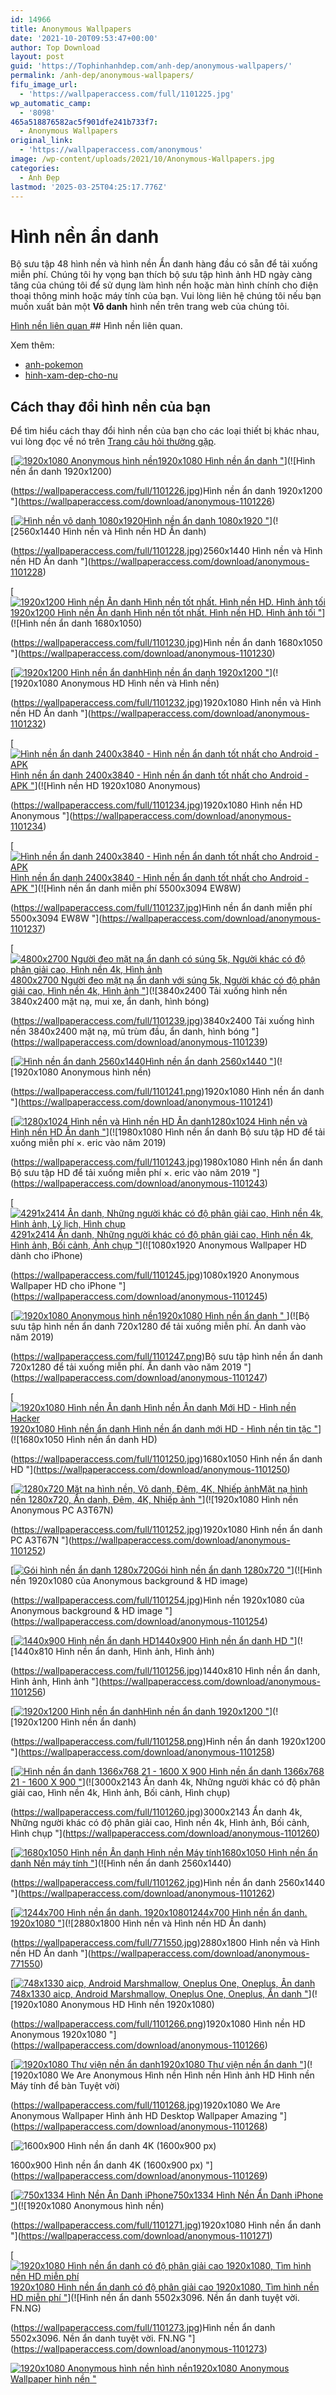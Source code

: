 ```yaml
---
id: 14966
title: Anonymous Wallpapers
date: '2021-10-20T09:53:47+00:00'
author: Top Download
layout: post
guid: 'https://Tophinhanhdep.com/anh-dep/anonymous-wallpapers/'
permalink: /anh-dep/anonymous-wallpapers/
fifu_image_url:
  - 'https://wallpaperaccess.com/full/1101225.jpg'
wp_automatic_camp:
  - '8098'
465a518876582ac5f901dfe241b733f7:
  - Anonymous Wallpapers
original_link:
  - 'https://wallpaperaccess.com/anonymous'
image: /wp-content/uploads/2021/10/Anonymous-Wallpapers.jpg
categories:
  - Ảnh Đẹp
lastmod: '2025-03-25T04:25:17.776Z'
---
```

# Hình nền ẩn danh

Bộ sưu tập 48 hình nền và hình nền Ẩn danh hàng đầu có sẵn để tải xuống miễn phí. Chúng tôi hy vọng bạn thích bộ sưu tập hình ảnh HD ngày càng tăng của chúng tôi để sử dụng làm hình nền hoặc màn hình chính cho điện thoại thông minh hoặc máy tính của bạn. Vui lòng liên hệ chúng tôi nếu bạn muốn xuất bản một **Vô danh** hình nền trên trang web của chúng tôi.

[Hình nền liên quan ](#related) ## Hình nền liên quan.

   
 Xem thêm:

   
- [anh-pokemon](https://tophinhanhdep.com/anh-anime/anh-pokemon/)
- [hinh-xam-dep-cho-nu](https://tophinhanhdep.com/hinh-xam-dep/hinh-xam-dep-cho-nu/)

## Cách thay đổi hình nền của bạn

Để tìm hiểu cách thay đổi hình nền của bạn cho các loại thiết bị khác nhau, vui lòng đọc về nó trên [Trang câu hỏi thường gặp](https://tophinhanhdep.com/faq/).

  
[[![1920x1080 Anonymous hình nền](https://wallpaperaccess.com/full/1101225.jpg)1920x1080 Hình nền ẩn danh "](https://wallpaperaccess.com/download/anonymous-1101225)](![Hình nền ẩn danh 1920x1200)

(https://wallpaperaccess.com/full/1101226.jpg)Hình nền ẩn danh 1920x1200 "](https://wallpaperaccess.com/download/anonymous-1101226)

[[![Hình nền vô danh 1080x1920](https://wallpaperaccess.com/full/1101227.jpg)Hình nền ẩn danh 1080x1920 "](https://wallpaperaccess.com/download/anonymous-1101227)](![2560x1440 Hình nền và Hình nền HD Ẩn danh)

(https://wallpaperaccess.com/full/1101228.jpg)2560x1440 Hình nền và Hình nền HD Ẩn danh "](https://wallpaperaccess.com/download/anonymous-1101228)

[[![1920x1200 Hình nền Ẩn danh Hình nền tốt nhất.  Hình nền HD.  Hình ảnh tối](https://wallpaperaccess.com/full/1101229.jpg)1920x1200 Hình nền Ẩn danh Hình nền tốt nhất. Hình nền HD. Hình ảnh tối "](https://wallpaperaccess.com/download/anonymous-1101229)](![Hình nền ẩn danh 1680x1050)

(https://wallpaperaccess.com/full/1101230.jpg)Hình nền ẩn danh 1680x1050 "](https://wallpaperaccess.com/download/anonymous-1101230)

[[![1920x1200 Hình nền ẩn danh](https://wallpaperaccess.com/full/1101231.jpg)Hình nền ẩn danh 1920x1200 "](https://wallpaperaccess.com/download/anonymous-1101231)](![1920x1080 Anonymous HD Hình nền và Hình nền)

(https://wallpaperaccess.com/full/1101232.jpg)1920x1080 Hình nền và Hình nền HD Ẩn danh "](https://wallpaperaccess.com/download/anonymous-1101232)

[[![Hình nền ẩn danh 2400x3840 - Hình nền ẩn danh tốt nhất cho Android - APK](https://wallpaperaccess.com/full/1101233.jpg)Hình nền ẩn danh 2400x3840 - Hình nền ẩn danh tốt nhất cho Android - APK "](https://wallpaperaccess.com/download/anonymous-1101233)](![Hình nền HD 1920x1080 Anonymous)

(https://wallpaperaccess.com/full/1101234.jpg)1920x1080 Hình nền HD Anonymous "](https://wallpaperaccess.com/download/anonymous-1101234)

[[![Hình nền ẩn danh 2400x3840 - Hình nền ẩn danh tốt nhất cho Android - APK](https://wallpaperaccess.com/full/1101236.jpg)Hình nền ẩn danh 2400x3840 - Hình nền ẩn danh tốt nhất cho Android - APK "](https://wallpaperaccess.com/download/anonymous-1101236)](![Hình nền ẩn danh miễn phí 5500x3094 EW8W)

(https://wallpaperaccess.com/full/1101237.jpg)Hình nền ẩn danh miễn phí 5500x3094 EW8W "](https://wallpaperaccess.com/download/anonymous-1101237)

[[![4800x2700 Người đeo mặt nạ ẩn danh có súng 5k, Người khác có độ phân giải cao, Hình nền 4k, Hình ảnh](https://wallpaperaccess.com/full/1101238.jpg)4800x2700 Người đeo mặt nạ ẩn danh với súng 5k, Người khác có độ phân giải cao, Hình nền 4k, Hình ảnh "](https://wallpaperaccess.com/download/anonymous-1101238)](![3840x2400 Tải xuống hình nền 3840x2400 mặt nạ, mui xe, ẩn danh, hình bóng)

(https://wallpaperaccess.com/full/1101239.jpg)3840x2400 Tải xuống hình nền 3840x2400 mặt nạ, mũ trùm đầu, ẩn danh, hình bóng "](https://wallpaperaccess.com/download/anonymous-1101239)

[[![Hình nền ẩn danh 2560x1440](https://wallpaperaccess.com/full/1101240.jpg)Hình nền ẩn danh 2560x1440 "](https://wallpaperaccess.com/download/anonymous-1101240)](![1920x1080 Anonymous hình nền)

(https://wallpaperaccess.com/full/1101241.png)1920x1080 Hình nền ẩn danh "](https://wallpaperaccess.com/download/anonymous-1101241)

[[![1280x1024 Hình nền và Hình nền HD Ẩn danh](https://wallpaperaccess.com/full/1101242.jpg)1280x1024 Hình nền và Hình nền HD Ẩn danh "](https://wallpaperaccess.com/download/anonymous-1101242)](![1980x1080 Hình nền ẩn danh Bộ sưu tập HD để tải xuống miễn phí ×.  eric vào năm 2019)

(https://wallpaperaccess.com/full/1101243.jpg)1980x1080 Hình nền ẩn danh Bộ sưu tập HD để tải xuống miễn phí ×. eric vào năm 2019 "](https://wallpaperaccess.com/download/anonymous-1101243)

[[![4291x2414 Ẩn danh, Những người khác có độ phân giải cao, Hình nền 4k, Hình ảnh, Lý lịch, Hình chụp](https://wallpaperaccess.com/full/1101244.jpg)4291x2414 Ẩn danh, Những người khác có độ phân giải cao, Hình nền 4k, Hình ảnh, Bối cảnh, Ảnh chụp "](https://wallpaperaccess.com/download/anonymous-1101244)](![1080x1920 Anonymous Wallpaper HD dành cho iPhone)

(https://wallpaperaccess.com/full/1101245.jpg)1080x1920 Anonymous Wallpaper HD cho iPhone "](https://wallpaperaccess.com/download/anonymous-1101245)

[[![1920x1080 Anonymous hình nền](https://wallpaperaccess.com/full/1101246.jpg)1920x1080 Hình nền ẩn danh " ](https://wallpaperaccess.com/download/anonymous-1101246)](![Bộ sưu tập hình nền ẩn danh 720x1280 để tải xuống miễn phí.  Ẩn danh vào năm 2019)

(https://wallpaperaccess.com/full/1101247.png)Bộ sưu tập hình nền ẩn danh 720x1280 để tải xuống miễn phí. Ẩn danh vào năm 2019 "](https://wallpaperaccess.com/download/anonymous-1101247)

[[![1920x1080 Hình nền Ẩn danh Hình nền Ẩn danh Mới HD - Hình nền Hacker](https://wallpaperaccess.com/full/1101248.jpg)1920x1080 Hình nền ẩn danh Hình nền ẩn danh mới HD - Hình nền tin tặc "](https://wallpaperaccess.com/download/anonymous-1101248)](![1680x1050 Hình nền ẩn danh HD)

(https://wallpaperaccess.com/full/1101250.jpg)1680x1050 Hình nền ẩn danh HD "](https://wallpaperaccess.com/download/anonymous-1101250)

[[![1280x720 Mặt nạ hình nền, Vô danh, Đêm, 4K, Nhiếp ảnh](https://wallpaperaccess.com/full/1101251.jpg)Mặt nạ hình nền 1280x720, Ẩn danh, Đêm, 4K, Nhiếp ảnh "](https://wallpaperaccess.com/download/anonymous-1101251)](![1920x1080 Hình nền Anonymous PC A3T67N)

(https://wallpaperaccess.com/full/1101252.jpg)1920x1080 Hình nền ẩn danh PC A3T67N "](https://wallpaperaccess.com/download/anonymous-1101252)

[[![Gói hình nền ẩn danh 1280x720](https://wallpaperaccess.com/full/1101253.jpg)Gói hình nền ẩn danh 1280x720 "](https://wallpaperaccess.com/download/anonymous-1101253)](![Hình nền 1920x1080 của Anonymous background & HD image)

(https://wallpaperaccess.com/full/1101254.jpg)Hình nền 1920x1080 của Anonymous background &amp; HD image "](https://wallpaperaccess.com/download/anonymous-1101254)

[[![1440x900 Hình nền ẩn danh HD](https://wallpaperaccess.com/full/1101255.jpg)1440x900 Hình nền ẩn danh HD "](https://wallpaperaccess.com/download/anonymous-1101255)](![1440x810 Hình nền ẩn danh, Hình ảnh, Hình ảnh)

(https://wallpaperaccess.com/full/1101256.jpg)1440x810 Hình nền ẩn danh, Hình ảnh, Hình ảnh "](https://wallpaperaccess.com/download/anonymous-1101256)

[[![1920x1200 Hình nền ẩn danh](https://wallpaperaccess.com/full/1101257.jpg)Hình nền ẩn danh 1920x1200 "](https://wallpaperaccess.com/download/anonymous-1101257)](![1920x1200 Hình nền ẩn danh)

(https://wallpaperaccess.com/full/1101258.png)Hình nền ẩn danh 1920x1200 "](https://wallpaperaccess.com/download/anonymous-1101258)

[[![Hình nền ẩn danh 1366x768 21 - 1600 X 900](https://wallpaperaccess.com/full/1101259.jpg) Hình nền ẩn danh 1366x768 21 - 1600 X 900 "](https://wallpaperaccess.com/download/anonymous-1101259)](![3000x2143 Ẩn danh 4k, Những người khác có độ phân giải cao, Hình nền 4k, Hình ảnh, Bối cảnh, Hình chụp)

(https://wallpaperaccess.com/full/1101260.jpg)3000x2143 Ẩn danh 4k, Những người khác có độ phân giải cao, Hình nền 4k, Hình ảnh, Bối cảnh, Hình chụp "](https://wallpaperaccess.com/download/anonymous-1101260)

[[![1680x1050 Hình nền Ẩn danh Hình nền Máy tính](https://wallpaperaccess.com/full/1101261.jpg)1680x1050 Hình nền ẩn danh Nền máy tính "](https://wallpaperaccess.com/download/anonymous-1101261)](![Hình nền ẩn danh 2560x1440)

(https://wallpaperaccess.com/full/1101262.jpg)Hình nền ẩn danh 2560x1440 "](https://wallpaperaccess.com/download/anonymous-1101262)

[[![1244x700 Hình nền ẩn danh.  1920x1080](https://wallpaperaccess.com/full/1101263.jpg)1244x700 Hình nền ẩn danh. 1920x1080 "](https://wallpaperaccess.com/download/anonymous-1101263)](![2880x1800 Hình nền và Hình nền HD Ẩn danh)

(https://wallpaperaccess.com/full/771550.jpg)2880x1800 Hình nền và Hình nền HD Ẩn danh "](https://wallpaperaccess.com/download/anonymous-771550)

[[![748x1330 aicp, Android Marshmallow, Oneplus One, Oneplus, Ẩn danh](https://wallpaperaccess.com/full/1101265.jpg)748x1330 aicp, Android Marshmallow, Oneplus One, Oneplus, Ẩn danh "](https://wallpaperaccess.com/download/anonymous-1101265)](![1920x1080 Anonymous HD Hình nền 1920x1080)

(https://wallpaperaccess.com/full/1101266.png)1920x1080 Hình nền HD Anonymous 1920x1080 "](https://wallpaperaccess.com/download/anonymous-1101266)

[[![1920x1080 Thư viện nền ẩn danh](https://wallpaperaccess.com/full/1101267.jpg)1920x1080 Thư viện nền ẩn danh "](https://wallpaperaccess.com/download/anonymous-1101267)](![1920x1080 We Are Anonymous Hình nền Hình nền Hình ảnh HD Hình nền Máy tính để bàn Tuyệt vời)

(https://wallpaperaccess.com/full/1101268.jpg)1920x1080 We Are Anonymous Wallpaper Hình ảnh HD Desktop Wallpaper Amazing "](https://wallpaperaccess.com/download/anonymous-1101268)

[![1600x900 Hình nền ẩn danh 4K (1600x900 px)](https://wallpaperaccess.com/full/1101269.jpg)

1600x900 Hình nền ẩn danh 4K (1600x900 px) "](https://wallpaperaccess.com/download/anonymous-1101269)

[[![750x1334 Hình Nền Ẩn Danh iPhone](https://wallpaperaccess.com/full/1101270.jpg)750x1334 Hình Nền Ẩn Danh iPhone "](https://wallpaperaccess.com/download/anonymous-1101270)](![1920x1080 Anonymous hình nền)

(https://wallpaperaccess.com/full/1101271.jpg)1920x1080 Hình nền ẩn danh "](https://wallpaperaccess.com/download/anonymous-1101271)

[[![1920x1080 Hình nền ẩn danh có độ phân giải cao 1920x1080, Tìm hình nền HD miễn phí](https://wallpaperaccess.com/full/1101272.jpg)1920x1080 Hình nền ẩn danh có độ phân giải cao 1920x1080, Tìm hình nền HD miễn phí "](https://wallpaperaccess.com/download/anonymous-1101272)](![Hình nền ẩn danh 5502x3096.  Nền ẩn danh tuyệt vời.  FN.NG)

(https://wallpaperaccess.com/full/1101273.jpg)Hình nền ẩn danh 5502x3096. Nền ẩn danh tuyệt vời. FN.NG "](https://wallpaperaccess.com/download/anonymous-1101273)

[![1920x1080 Anonymous hình nền hình nền](https://wallpaperaccess.com/full/1101274.jpg)1920x1080 Anonymous Wallpaper hình nền "](https://wallpaperaccess.com/download/anonymous-1101274)

